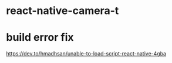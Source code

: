 # react-native-camera-t

# build error fix

https://dev.to/hmadhsan/unable-to-load-script-react-native-4gba
